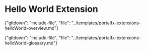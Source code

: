 # Hello World Extension
 
 {"gitdown": "include-file", "file": "../templates/portalfx-extensions-helloWorld-overview.md"}

 {"gitdown": "include-file", "file": "../templates/portalfx-extensions-helloWorld-glossary.md"}
